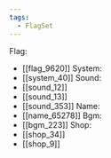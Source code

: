 ```yaml
---
tags:
  - FlagSet
---
```

Flag:
- [[flag_9620]]
System:
- [[system_40]]
Sound:
- [[sound_12]]
- [[sound_13]]
- [[sound_353]]
Name:
- [[name_65278]]
Bgm:
- [[bgm_223]]
Shop:
- [[shop_34]]
- [[shop_9]]
